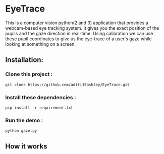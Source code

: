 # EyeTrace

This is a computer vision python(2 and 3) application that provides a webcam-based eye tracking system. It gives you the exact position of the pupils and the gaze direction in real-time. Using calibration we can use these pupil coordinates to give us the eye-trace of a user's gaze while looking at something on a screen. 

## **Installation:** 

### **Clone this project :**

```
git clone https://github.com/aditi15ashley/EyeTrace.git
```

### **Install these dependencies :**

```
pip install -r requirement.txt 
```

### **Run the demo :**

```
python gaze.py 
```
## How it works



